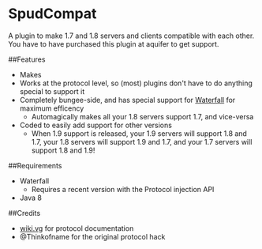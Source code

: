 SpudCompat
==========
A plugin to make 1.7 and 1.8 servers and clients compatible with each other.
You have to have purchased this plugin at aquifer to get support.

##Features
- Makes 
- Works at the protocol level, so (most) plugins don't have to do anything special to support it
- Completely bungee-side, and has special support for [Waterfall](https://github.com/WaterfallMC/Waterfall) for maximum efficency
  - Automagically makes all your 1.8 servers support 1.7, and vice-versa
- Coded to easily add support for other versions
  - When 1.9 support is released, your 1.9 servers will support 1.8 and 1.7, your 1.8 servers will support 1.9 and 1.7, and your 1.7 servers will support 1.8 and 1.9!

##Requirements
- Waterfall
  - Requires a recent version with the Protocol injection API
- Java 8

##Credits
- [wiki.vg](http://wiki.vg) for protocol documentation
- @Thinkofname for the original protocol hack
